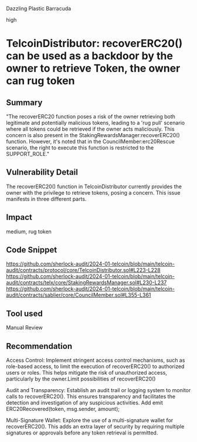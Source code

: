 Dazzling Plastic Barracuda

high

# TelcoinDistributor: recoverERC20() can be used as a backdoor by the owner  to retrieve Token, the owner can rug token

## Summary
"The recoverERC20 function poses a risk of the owner retrieving both legitimate and potentially malicious tokens, leading to a 'rug pull' scenario where all tokens could be retrieved if the owner acts maliciously. This concern is also present in the StakingRewardsManager:recoverERC20() function. However, it's noted that in the CouncilMember:erc20Rescue scenario, the right to execute this function is restricted to the SUPPORT_ROLE."

## Vulnerability Detail
The recoverERC20() function in TelcoinDistributor currently provides the owner with the privilege to retrieve tokens, posing a concern. This issue manifests in three different parts. 
## Impact
medium, rug token
## Code Snippet
https://github.com/sherlock-audit/2024-01-telcoin/blob/main/telcoin-audit/contracts/protocol/core/TelcoinDistributor.sol#L223-L228
https://github.com/sherlock-audit/2024-01-telcoin/blob/main/telcoin-audit/contracts/telx/core/StakingRewardsManager.sol#L230-L237
https://github.com/sherlock-audit/2024-01-telcoin/blob/main/telcoin-audit/contracts/sablier/core/CouncilMember.sol#L355-L361
## Tool used

Manual Review

## Recommendation

Access Control: Implement stringent access control mechanisms, such as role-based access, to limit the execution of recoverERC20() to authorized users or roles. This helps mitigate the risk of unauthorized access, particularly by the owner.Limit possibilities of recoverERC20()

Audit and Transparency: Establish an audit trail or logging system to monitor calls to recoverERC20(). This ensures transparency and facilitates the detection and investigation of any suspicious activities. 
Add emit ERC20Recovered(token, msg.sender, amount);

Multi-Signature Wallet: Explore the use of a multi-signature wallet for recoverERC20(). This adds an extra layer of security by requiring multiple signatures or approvals before any token retrieval is permitted.
